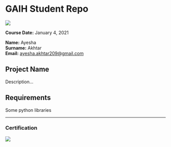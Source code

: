 # GAIH Student Repo
![](img/logo.png)

**Course Date:** January 4, 2021

**Name:** Ayesha   
**Surname:** Akhtar  
**Email:** ayesha.akhtar209@gmail.com  

## Project Name
Description...

## Requirements
Some python libraries

---

### Certification
![](img/)

